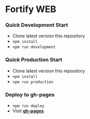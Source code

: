 # Fortify WEB

### Quick Development Start

 * Clone latest version this repository
 * `npm install`
 * `npm run development`
 
### Quick Production Start

 * Clone latest version this repository
 * `npm install`
 * `npm run production`

### Deploy to gh-pages

 * `npm run deploy`
 * Visit **[gh-pages](https://peculiarventures.github.io/fortify-web/)**